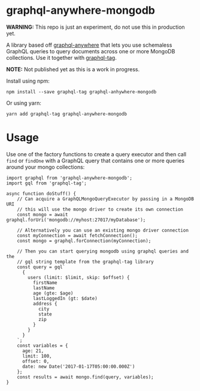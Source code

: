 # graphql-anywhere-mongodb

**WARNING:** This repo is just an experiment, do not use this in production yet.

A library based off [graphql-anywhere](https://github.com/apollographql/graphql-anywhere) that lets you use schemaless GraphQL queries to query documents across one or more MongoDB collections. Use it together with [graphql-tag](https://github.com/apollographql/graphql-tag).

**NOTE:** Not published yet as this is a work in progress.

Install using npm:

```
npm install --save graphql-tag graphql-anhywhere-mongodb
```

Or using yarn:

```
yarn add graphql-tag graphql-anywhere-mongodb
```

# Usage

Use one of the factory functions to create a query executor and then call `find` or `findOne` with a GraphQL query that contains one or more queries around your mongo collections:

```
import graphql from 'graphql-anywhere-mongodb';
import gql from 'graphql-tag';

async function doStuff() {
	// Can acquire a GraphQLMongoQueryExecutor by passing in a MongoDB URI
	// this will use the mongo driver to create its own connection 
	const mongo = await graphql.forUri('mongodb://myhost:27017/myDatabase');

	// Alternatively you can use an existing mongo driver connection
	const myConnection = await fetchConnection();
	const mongo = graphql.forConnection(myConnection);

	// Then you can start querying mongodb using graphql queries and the
	// gql string template from the graphql-tag library
	const query = gql`
      {
        users (limit: $limit, skip: $offset) {
          firstName
          lastName
          age (gte: $age)
          lastLoggedIn (gt: $date)
          address {
            city
            state
            zip
          }
        }
      }
    `;
    const variables = { 
      age: 21,
      limit: 100,
      offset: 0,
      date: new Date('2017-01-17T05:00:00.000Z')
    };
    const results = await mongo.find(query, variables);
}
```
